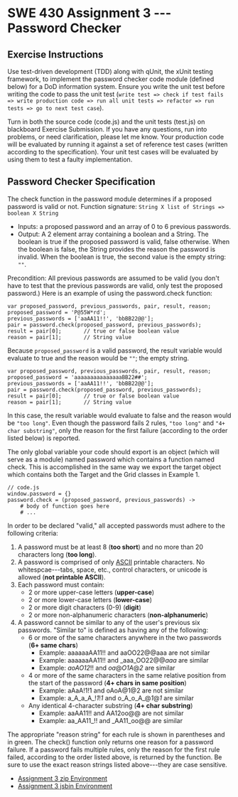 SWE 430 Assignment 3 --- Password Checker
=====================================

Exercise Instructions
---------------------

Use test-driven development (TDD) along with qUnit, the xUnit testing framework, to implement the password checker code module (defined below) for a DoD information system.  Ensure you write the unit test before writing the code to pass the unit test (`write test => check if test fails => write production code => run all unit tests => refactor => run tests => go to next test case`).

Turn in both the source code (code.js) and the unit tests (test.js) on blackboard Exercise Submission.  If you have any questions, run into problems, or need clarification, please let me know.  Your production code will be evaluated by running it against a set of reference test cases (written according to the specification).  Your unit test cases will be evaluated by using them to test a faulty implementation.

Password Checker Specification
------------------------------

The check function in the password module determines if a proposed password is valid or not.  Function signature:  `String X list of Strings => boolean X String`

- Inputs: a proposed password and an array of 0 to 6 previous passwords.
- Output: A 2 element array containing a boolean and a String.  The boolean is true if the proposed password is valid, false otherwise.  When the boolean is false, the String provides the reason the password is invalid.  When the boolean is true, the second value is the empty string: `""`.

Precondition:  All previous passwords are assumed to be valid (you don't have to test that the previous passwords are valid, only test the proposed password.)  Here is an example of using the password.check function:

    var proposed_password, previous_passwords, pair, result, reason;
    proposed_password = 'P@55W*rd';
    previous_passwords = ['aaAA11!!', 'bbBB22@@'];
    pair = password.check(proposed_password, previous_passwords);
    result = pair[0];       // true or false boolean value
    reason = pair[1];       // String value

Because `proposed_password` is a valid password, the result variable would evaluate to true and the reason would be `""`; the empty string.


    var proposed_password, previous_passwords, pair, result, reason;
    proposed_password = 'aaaaaaaaaaaaaaaBB22##';
    previous_passwords = ['aaAA11!!', 'bbBB22@@'];
    pair = password.check(proposed_password, previous_passwords);
    result = pair[0];       // true or false boolean value
    reason = pair[1];       // String value

In this case, the result variable would evaluate to false and the reason would be `"too long"`.  Even though the password fails 2 rules, `"too long"` and `"4+ char substring"`, only the reason for the first failure (according to the order listed below) is reported.

The only global variable your code should export is an object (which will serve as a module) named password which contains a function named check.  This is accomplished in the same way we export the target object which contains both the Target and the Grid classes in Example 1.


    // code.js
    window.password = {}
    password.check = (proposed_password, previous_passwords) ->
        # body of function goes here
        # ...

In order to be declared "valid," all accepted passwords must adhere to the following criteria:

1. A password must be at least 8 (**too short**) and no more than 20 characters long (**too long**).
2. A password is comprised of only [ASCII](http://en.wikipedia.org/wiki/ASCII) printable characters.  No whitespcae---tabs, space, etc., control characters, or unicode is allowed (**not printable ASCII**).
3. Each password must contain:
    - 2 or more upper-case letters (**upper-case**)
    - 2 or more lower-case letters (**lower-case**)
    - 2 or more digit characters (0-9) (**digit**)
    - 2 or more non-alphanumeric characters (**non-alphanumeric**)
4. A password cannot be similar to any of the user's previous six passwords.
      "Similar to" is defined as having any of the following:
    - 6 or more of the same characters anywhere in the two passwords (**6+ same chars**)
        - Example: aaaaaaAA11!! and aaOO22@@aaa are not similar
        - Example: aaaaaaAA11!! and _aaa_OO22@@_aaa_ are similar
        - Example: _aoAO12_!! and _oa_@_O1A_@_2_ are similar
    - 4 or more of the same characters in the same relative position 
        from the start of the password 
        (**4+ chars in same position**)
        - Example: aAaA!1!1 and oAoA@1@2 are not similar
        - Example: a_A_a_A_!_1_!_1_ and o_A_o_A_@_1_@_1_ are similar
    - Any identical 4-character substring 
        (**4+ char substring**)
        - Example: aaAA11!! and AA12oo@@ are not similar
        - Example: aa_AA11_!! and _AA11_oo@@ are similar

The appropriate "reason string" for each rule is shown in parentheses and in green.  The check() function only returns one reason for a password failure.  If a password fails multiple rules, only the reason for the first rule failed, according to the order listed above, is returned by the function.  Be sure to use the exact reason strings listed above---they are case sensitive.

- [Assignment 3 zip Environment](assignment3.zip)
- [Assignment 3 jsbin Environment][jsbin assignment 3]

[jsbin assignment 3]: http://jsbin.com/swe430_assignment3/latest/edit?javascript,live
